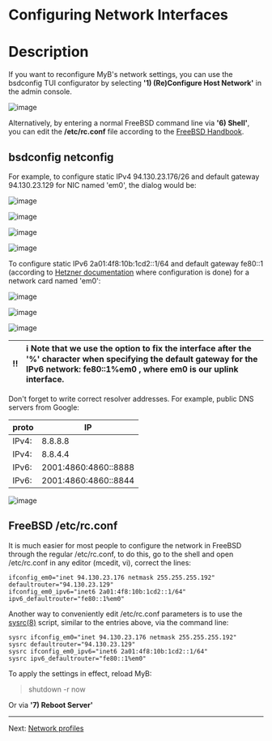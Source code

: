 # Configuring Network Interfaces

# Description

If you want to reconfigure MyB's network settings, you can use the bsdconfig TUI configurator by selecting **'1) (Re)Configure Host Network'** in the admin console.

![image](https://user-images.githubusercontent.com/926409/163883957-58a6c6fd-c44c-4c06-b2de-477e45936d39.png)

Alternatively, by entering a normal FreeBSD command line via **'6) Shell'**, you can edit the **/etc/rc.conf** file according to the [FreeBSD Handbook](https://docs.freebsd.org/en/books/handbook/config/#config-network-setup).

## bsdconfig netconfig

For example, to configure static IPv4 94.130.23.176/26 and default gateway 94.130.23.129 for NIC named 'em0', the dialog would be:

![image](https://user-images.githubusercontent.com/926409/163884405-c657c742-446c-40e2-b0b6-850a8727224b.png)

![image](https://user-images.githubusercontent.com/926409/163884441-9416766d-0c8c-44f7-afbc-a8e08f02c580.png)

![image](https://user-images.githubusercontent.com/926409/163884499-9fa1b8a9-c55c-403c-9203-aaeaa7b21a41.png)

![image](https://user-images.githubusercontent.com/926409/163884593-ab7db705-4086-4667-9f6e-80b4dcf8ea45.png)


To configure static IPv6 2a01:4f8:10b:1cd2::1/64 and default gateway fe80::1 (according to [Hetzner documentation](https://docs.hetzner.com/robot/dedicated-server/network/net-config-debian-ubuntu/) where configuration is done) for a network card named 'em0':

![image](https://user-images.githubusercontent.com/926409/163884951-31c738a2-e50c-4189-a173-4baa9bd0baa9.png)

![image](https://user-images.githubusercontent.com/926409/163884990-1f39a466-7b05-43e7-9bed-756015bd1040.png)

![image](https://user-images.githubusercontent.com/926409/163885066-d76669de-bc9a-423e-b067-18cf7e3e8224.png)

:bangbang: | :information_source: Note that we use the option to fix the interface after the **'%'** character when specifying the default gateway for the IPv6 network: **fe80::1%em0** , where **em0** is our uplink interface.
:---: | :---

Don't forget to write correct resolver addresses. For example, public DNS servers from Google:

| proto |         IP           |
|-------|----------------------|
| IPv4: |       8.8.8.8        |
| IPv4: |       8.8.4.4        |
| IPv6: | 2001:4860:4860::8888 |
| IPv6: | 2001:4860:4860::8844 |


![image](https://user-images.githubusercontent.com/926409/163885586-cdad3f13-c518-4cac-8688-953a6cb588ed.png)

## FreeBSD /etc/rc.conf

It is much easier for most people to configure the network in FreeBSD through the regular /etc/rc.conf, to do this, go to the shell and open /etc/rc.conf in any editor (mcedit, vi), correct the lines:

```
ifconfig_em0="inet 94.130.23.176 netmask 255.255.255.192"
defaultrouter="94.130.23.129"
ifconfig_em0_ipv6="inet6 2a01:4f8:10b:1cd2::1/64"
ipv6_defaultrouter="fe80::1%em0"
```

Another way to conveniently edit /etc/rc.conf parameters is to use the [sysrc(8)](man.freebsd.org/sysrc/8) script, similar to the entries above, via the command line:

```
sysrc ifconfig_em0="inet 94.130.23.176 netmask 255.255.255.192"
sysrc defaultrouter="94.130.23.129"
sysrc ifconfig_em0_ipv6="inet6 2a01:4f8:10b:1cd2::1/64"
sysrc ipv6_defaultrouter="fe80::1%em0"
```

To apply the settings in effect, reload MyB:

> shutdown -r now

Or via **'7) Reboot Server'**


---

Next: [Network profiles](netprofile.md)
